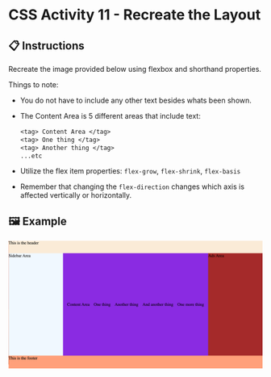 # CSS Activity 11 - Recreate the Layout

## 📋 Instructions

Recreate the image provided below using flexbox and shorthand properties.  

Things to note:  
- You do not have to include any other text besides whats been shown.
- The Content Area is 5 different areas that include text:
  
  ```
  <tag> Content Area </tag>
  <tag> One thing </tag>
  <tag> Another thing </tag>
  ...etc
  ```

- Utilize the flex item properties: `flex-grow`, `flex-shrink`, `flex-basis`
- Remember that changing the `flex-direction` changes which axis is affected vertically or horizontally.

## 🖼️ Example

![](../../../Assets/CSS/flexArea.png)
